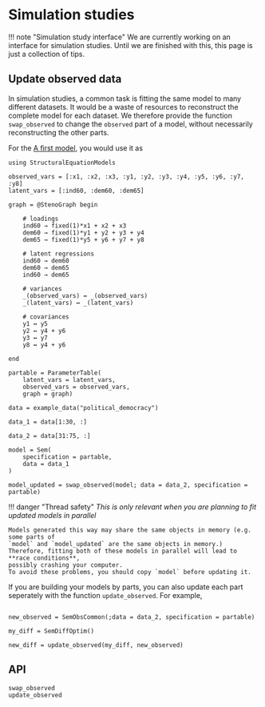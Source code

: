 # Simulation studies

!!! note "Simulation study interface"
    We are currently working on an interface for simulation studies.
    Until we are finished with this, this page is just a collection of tips.

## Update observed data
In simulation studies, a common task is fitting the same model to many different datasets.
It would be a waste of resources to reconstruct the complete model for each dataset.
We therefore provide the function `swap_observed` to change the `observed` part of a model,
without necessarily reconstructing the other parts.

For the [A first model](@ref), you would use it as

```@setup swap_observed
using StructuralEquationModels

observed_vars = [:x1, :x2, :x3, :y1, :y2, :y3, :y4, :y5, :y6, :y7, :y8]
latent_vars = [:ind60, :dem60, :dem65]

graph = @StenoGraph begin

    # loadings
    ind60 → fixed(1)*x1 + x2 + x3
    dem60 → fixed(1)*y1 + y2 + y3 + y4
    dem65 → fixed(1)*y5 + y6 + y7 + y8

    # latent regressions
    ind60 → dem60
    dem60 → dem65
    ind60 → dem65

    # variances
    _(observed_vars) ↔ _(observed_vars)
    _(latent_vars) ↔ _(latent_vars)

    # covariances
    y1 ↔ y5
    y2 ↔ y4 + y6
    y3 ↔ y7
    y8 ↔ y4 + y6

end

partable = ParameterTable(
    latent_vars = latent_vars, 
    observed_vars = observed_vars, 
    graph = graph)
```

```@example swap_observed
data = example_data("political_democracy")

data_1 = data[1:30, :]

data_2 = data[31:75, :]

model = Sem(
    specification = partable,
    data = data_1
)

model_updated = swap_observed(model; data = data_2, specification = partable)
```

!!! danger "Thread safety"
    *This is only relevant when you are planning to fit updated models in parallel*
    
    Models generated this way may share the same objects in memory (e.g. some parts of 
    `model` and `model_updated` are the same objects in memory.)
    Therefore, fitting both of these models in parallel will lead to **race conditions**, 
    possibly crashing your computer.
    To avoid these problems, you should copy `model` before updating it.

If you are building your models by parts, you can also update each part seperately with the function `update_observed`.
For example,

```@example swap_observed

new_observed = SemObsCommon(;data = data_2, specification = partable)

my_diff = SemDiffOptim()

new_diff = update_observed(my_diff, new_observed)
```

## API

```@docs
swap_observed
update_observed
```